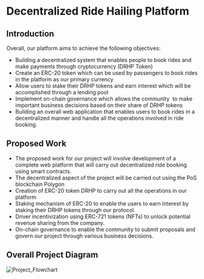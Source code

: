 # Decentralized Ride Hailing Platform
## Introduction
Overall, our platform aims to achieve the following objectives:
- Building a decentralized system that enables people to book rides and make payments through cryptocurrency (DRHP Token)
- Create an ERC-20 token  which can be used by passengers to book rides in the platform as our primary currency
- Allow users to stake their DRHP tokens and earn interest which will be accomplished through a lending pool
- Implement on-chain governance which allows the community  to make important business decisions based on their share of DRHP tokens
- Building an overall web application that enables users to book rides in a decentralized manner and handle all the operations involved in ride booking.

## Proposed Work
- The proposed work for our project will involve development of a complete web platform that will carry out decentralized ride booking using smart contracts.
- The decentralized aspect of the project will be carried out using the PoS blockchain Polygon
- Creation of ERC-20 token DRHP to carry out all the operations in our platform
- Staking mechanism of ERC-20 to enable the users to earn interest by staking their DRHP tokens through our protocol. 
- Driver incentivization using ERC-721 tokens (NFTs) to unlock potential revenue sharing from the company. 
- On-chain governance to enable the community to submit proposals and govern our project through various business decisions. 

## Overall Project Diagram
![Project_Flowchart](https://github.com/bharathbabu68/Ride-Hailing-Platform/blob/main/resources/flowchart.jpg)
